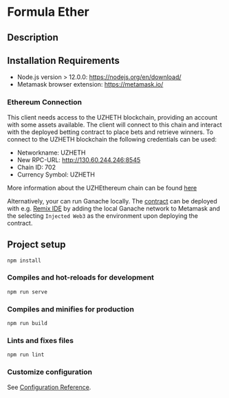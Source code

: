 # Formula Ether

## Description



## Installation Requirements

- Node.js version > 12.0.0: https://nodejs.org/en/download/
- Metamask browser extension: https://metamask.io/

### Ethereum Connection
This client needs access to the UZHETH blockchain, providing an account with some assets available. The client will connect to this chain and
interact with the deployed betting contract to place bets and retrieve winners.
To connect to the UZHETH blockchain the following credentials can be used:
- Networkname: UZHETH
- New RPC-URL: http://130.60.244.246:8545
- Chain ID: 702
- Currency Symbol: UZHETH

More information about the UZHEthereum chain can be found [here](http://130.60.24.79:1234/?network=UZHETH)

Alternatively, your can run Ganache locally. The [contract](https://github.com/janousy/formula-ether/blob/999193c500040612153204c28767041a0845942d/src/contracts/bettingContract.sol) 
can be deployed with e.g. [Remix IDE](remix.ethereum.org) by adding the local Ganache network to Metamask and the selecting `Injected Web3`
as the environment upon deploying the contract.

## Project setup
```
npm install
```

### Compiles and hot-reloads for development
```
npm run serve
```

### Compiles and minifies for production
```
npm run build
```

### Lints and fixes files
```
npm run lint
```

### Customize configuration
See [Configuration Reference](https://cli.vuejs.org/config/).
